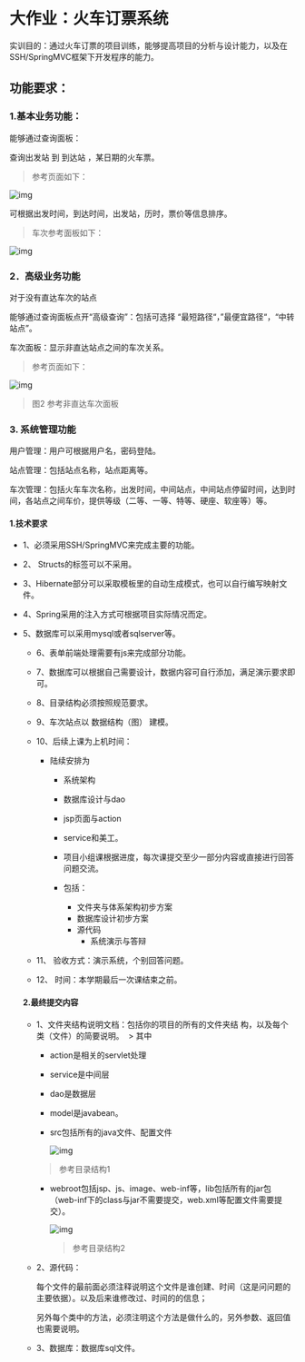 # 大作业：**火车订票系统**

实训目的：通过火车订票的项目训练，能够提高项目的分析与设计能力，以及在SSH/SpringMVC框架下开发程序的能力。

## 功能要求：

### 1.基本业务功能：

  能够通过查询面板：

  查询出发站 到  到达站 ，某日期的火车票。

  > 参考页面如下：

  ![img](https://raw.githubusercontent.com/Jianengzhang/markdownPhotos/master/1.png)

  可根据出发时间，到达时间，出发站，历时，票价等信息排序。

  > 车次参考面板如下：

  ![img](https://raw.githubusercontent.com/Jianengzhang/markdownPhotos/master/2.png)

### 2．高级业务功能

对于没有直达车次的站点

  能够通过查询面板点开“高级查询”：包括可选择 “最短路径“，”最便宜路径“，“中转站点”。

  车次面板：显示非直达站点之间的车次关系。

  > 参考页面如下：

  ![img](https://raw.githubusercontent.com/Jianengzhang/markdownPhotos/master/3.png)

  > 图2 参考非直达车次面板

### 3. 系统管理功能

用户管理：用户可根据用户名，密码登陆。

站点管理：包括站点名称，站点距离等。

车次管理：包括火车车次名称，出发时间，中间站点，中间站点停留时间，达到时间，各站点之间车价，提供等级（二等、一等、特等、硬座、软座等）等。

#### 1.技术要求

* 1、必须采用SSH/SpringMVC来完成主要的功能。

* 2、 Structs的标签可以不采用。

* 3、Hibernate部分可以采取模板里的自动生成模式，也可以自行编写映射文件。

* 4、Spring采用的注入方式可根据项目实际情况而定。

* 5、数据库可以采用mysql或者sqlserver等。

  * 6、表单前端处理需要有js来完成部分功能。

  * 7、数据库可以根据自己需要设计，数据内容可自行添加，满足演示要求即可。

  * 8、目录结构必须按照规范要求。

  * 9、车次站点以 数据结构（图） 建模。

  * 10、后续上课为上机时间：

      * 陆续安排为

        * 系统架构 
        * 数据库设计与dao 
        * jsp页面与action 
        * service和美工。

         * 项目小组课根据进度，每次课提交至少一部分内容或直接进行回答问题交流。

        * 包括：

          * 文件夹与体系架构初步方案
          * 数据库设计初步方案
          * 源代码
             * 系统演示与答辩

  * 11、 验收方式：演示系统，个别回答问题。 

  * 12、 时间：本学期最后一次课结束之前。



  #### 2.最终提交内容
  * 1、文件夹结构说明文档：包括你的项目的所有的文件夹结  构，以及每个类（文件）的简要说明。
    ​	  > 其中 

    *  action是相关的servlet处理

    * service是中间层

    * dao是数据层

    * model是javabean。

    * src包括所有的java文件、配置文件

      ​![img](https://raw.githubusercontent.com/Jianengzhang/markdownPhotos/master/4.png)

     > 参考目录结构1

    * webroot包括jsp、js、image、web-inf等，lib包括所有的jar包（web-inf下的class与jar不需要提交，web.xml等配置文件需要提交）。

      ![img](https://raw.githubusercontent.com/Jianengzhang/markdownPhotos/master/5.png)

      >参考目录结构2

  * 2、源代码：

      每个文件的最前面必须注释说明这个文件是谁创建、时间（这是问问题的主要依据）。以及后来谁修改过、时间的的信息；

      另外每个类中的方法，必须注明这个方法是做什么的，另外参数、返回值也需要说明。

  * 3、数据库：数据库sql文件。